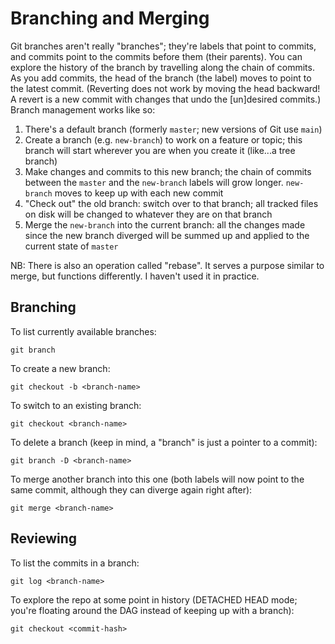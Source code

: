 # Branching and Merging

Git branches aren't really "branches"; they're labels that point to commits, and commits point to the commits before them (their parents). You can explore the history of the branch by travelling along the chain of commits. As you add commits, the head of the branch (the label) moves to point to the latest commit. (Reverting does not work by moving the head backward! A revert is a new commit with changes that undo the [un]desired commits.) Branch management works like so:

  1. There's a default branch (formerly `master`; new versions of Git use `main`)
  2. Create a branch (e.g. `new-branch`) to work on a feature or topic; this branch will start wherever you are when you create it (like...a tree branch)
  3. Make changes and commits to this new branch; the chain of commits between the `master` and the `new-branch` labels will grow longer. `new-branch` moves to keep up with each new commit
  4. "Check out" the old branch: switch over to that branch; all tracked files on disk will be changed to whatever they are on that branch
  5. Merge the `new-branch` into the current branch: all the changes made since the new branch diverged will be summed up and applied to the current state of `master`

NB: There is also an operation called "rebase". It serves a purpose similar to merge, but functions differently. I haven't used it in practice.

## Branching

To list currently available branches:

    git branch

To create a new branch:

    git checkout -b <branch-name>

To switch to an existing branch:

    git checkout <branch-name>

To delete a branch (keep in mind, a "branch" is just a pointer to a commit):

    git branch -D <branch-name>

To merge another branch into this one (both labels will now point to the same commit, although they can diverge again right after):

    git merge <branch-name>

## Reviewing

To list the commits in a branch:

    git log <branch-name>

To explore the repo at some point in history (DETACHED HEAD mode; you're floating around the DAG instead of keeping up with a branch):

    git checkout <commit-hash>

